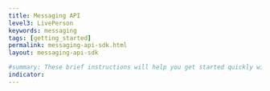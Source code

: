 ```yaml
---
title: Messaging API
level3: LivePerson
keywords: messaging
tags: [getting_started]
permalink: messaging-api-sdk.html
layout: messaging-api-sdk

#summary: These brief instructions will help you get started quickly with the theme. The other topics in this help provide additional information and detail about working with other aspects of this theme and Jekyll.
indicator:
---
```

